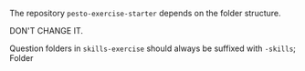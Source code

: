 The repository `pesto-exercise-starter` depends on the folder structure.

DON'T CHANGE IT.

Question folders in `skills-exercise` should always be suffixed with `-skills`;
Folder